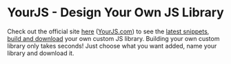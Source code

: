 # YourJS - Design Your Own JS Library
Check out the official site [here](http://yourjs.com/) ([YourJS.com](http://yourjs.com/)) to see the [latest snippets](http://yourjs.com/snippets), [build and download](http://yourjs.com/snippets/build) your own custom JS library.  Building your own custom library only takes seconds!  Just choose what you want added, name your library and download it.
